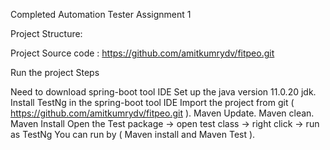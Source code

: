 Completed Automation Tester Assignment 1

 Project Structure:

Project Source code : https://github.com/amitkumrydv/fitpeo.git











Run the project Steps

Need to download spring-boot tool IDE
Set up the java version 11.0.20 jdk.
Install TestNg in the spring-boot tool IDE
Import the project from git ( https://github.com/amitkumrydv/fitpeo.git ).
Maven Update.
Maven clean.
Maven Install
Open the Test package → open test class → right click → run as TestNg
You can run by ( Maven install and Maven Test ).




